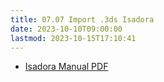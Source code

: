 ```yaml
---
title: 07.07 Import .3ds Isadora
date: 2023-10-10T09:00:00
lastmod: 2023-10-15T17:10:41
---
```


- [Isadora Manual PDF](https://troikatronix.com/files/isadora-manual.pdf)
